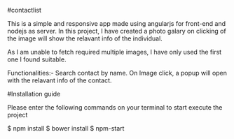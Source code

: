 #contactlist

This is a simple and responsive app made using angularjs for front-end and nodejs as server.
In this project, I have created a photo galary on clicking of the image will show the relavant info of the individual.

As I am unable to fetch required multiple images, I have only used the first one I found suitable.

Functionalities:- Search contact by name.
On Image click, a popup will open with the relavant info of the contact.


#Installation guide

Please enter the following commands on your terminal to start execute the project

$ npm install
$ bower install
$ npm-start
